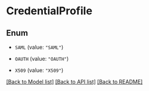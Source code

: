 # CredentialProfile

## Enum


* `SAML` (value: `"SAML"`)

* `OAUTH` (value: `"OAUTH"`)

* `X509` (value: `"X509"`)


[[Back to Model list]](../README.md#documentation-for-models) [[Back to API list]](../README.md#documentation-for-api-endpoints) [[Back to README]](../README.md)


